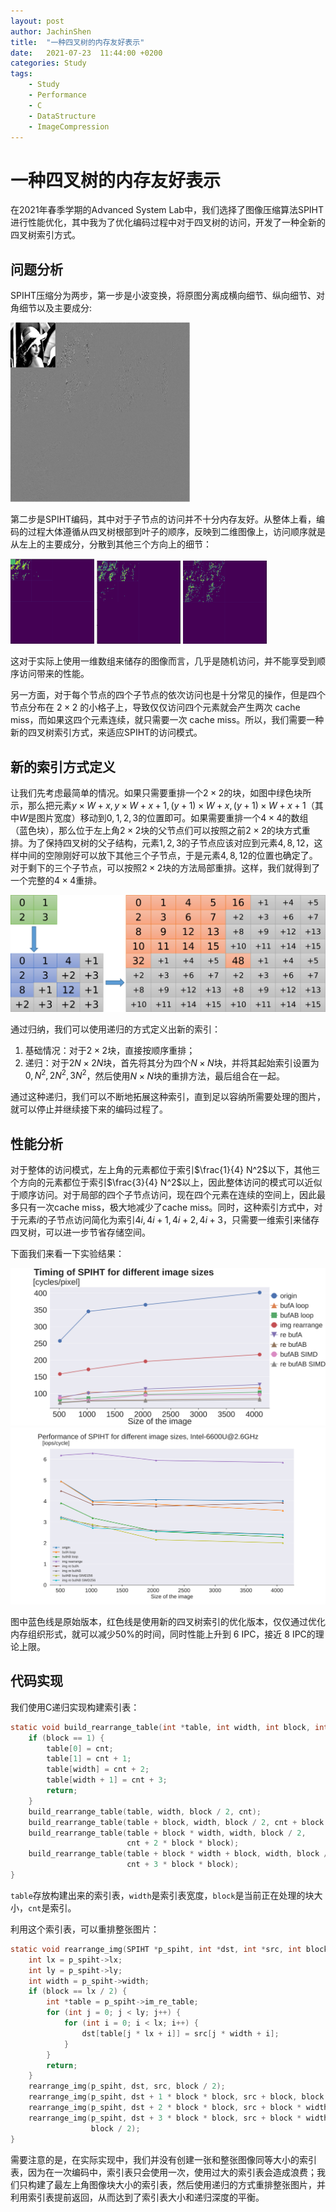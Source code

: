 ```yaml
---
layout: post
author: JachinShen
title:  "一种四叉树的内存友好表示"
date:   2021-07-23  11:44:00 +0200
categories: Study
tags: 
    - Study
    - Performance
    - C
    - DataStructure
    - ImageCompression
---
```


# 一种四叉树的内存友好表示

在2021年春季学期的Advanced System Lab中，我们选择了图像压缩算法SPIHT进行性能优化，其中我为了优化编码过程中对于四叉树的访问，开发了一种全新的四叉树索引方式。

## 问题分析

SPIHT压缩分为两步，第一步是小波变换，将原图分离成横向细节、纵向细节、对角细节以及主要成分:

<img src="image/一种四叉树的内存友好表示/image-20210723095117013.png" alt="image-20210723095117013" style="zoom: 33%;" />

第二步是SPIHT编码，其中对于子节点的访问并不十分内存友好。从整体上看，编码的过程大体遵循从四叉树根部到叶子的顺序，反映到二维图像上，访问顺序就是从左上的主要成分，分散到其他三个方向上的细节：

<img src="image/一种四叉树的内存友好表示/image-20210723095648090.png" alt="image-20210723095648090" style="zoom:33%;" /> <img src="image/一种四叉树的内存友好表示/image-20210723095706255.png" alt="image-20210723095706255" style="zoom:33%;" /> <img src="image/一种四叉树的内存友好表示/image-20210723095729331.png" alt="image-20210723095729331" style="zoom:33%;" />

这对于实际上使用一维数组来储存的图像而言，几乎是随机访问，并不能享受到顺序访问带来的性能。

另一方面，对于每个节点的四个子节点的依次访问也是十分常见的操作，但是四个节点分布在 $2 \times 2$ 的小格子上，导致仅仅访问四个元素就会产生两次 cache miss，而如果这四个元素连续，就只需要一次 cache miss。所以，我们需要一种新的四叉树索引方式，来适应SPIHT的访问模式。

## 新的索引方式定义

让我们先考虑最简单的情况。如果只需要重排一个$2 \times 2$的块，如图中绿色块所示，那么把元素$y\times W+x, y\times W+x+1, (y+1)\times W +x, (y+1)\times W+x+1$（其中$W$是图片宽度）移动到$0,1,2,3$的位置即可。如果需要重排一个$4 \times 4$的数组（蓝色块），那么位于左上角$2 \times 2$块的父节点们可以按照之前$2\times 2$的块方式重排。为了保持四叉树的父子结构，元素$1,2,3$的子节点应该对应到元素$4,8,12$，这样中间的空隙刚好可以放下其他三个子节点，于是元素$4,8,12$的位置也确定了。对于剩下的三个子节点，可以按照$2 \times 2$块的方法局部重排。这样，我们就得到了一个完整的$4 \times 4$重排。

![](image/一种四叉树的内存友好表示/inner_rearrange.svg)

通过归纳，我们可以使用递归的方式定义出新的索引：

1. 基础情况：对于$2 \times 2$块，直接按顺序重排；
2. 递归：对于$2N \times 2N$块，首先将其分为四个$N \times N$块，并将其起始索引设置为$0, N^2, 2N^2, 3N^2$，然后使用$N \times N$块的重排方法，最后组合在一起。

通过这种递归，我们可以不断地拓展这种索引，直到足以容纳所需要处理的图片，就可以停止并继续接下来的编码过程了。

## 性能分析

对于整体的访问模式，左上角的元素都位于索引$\frac{1}{4} N^2$以下，其他三个方向的元素都位于索引$\frac{3}{4} N^2$以上，因此整体访问的模式可以近似于顺序访问。对于局部的四个子节点访问，现在四个元素在连续的空间上，因此最多只有一次cache miss，极大地减少了cache miss。同时，这种索引方式中，对于元素$i$的子节点访问简化为索引$4i,4i+1,4i+2,4i+3$，只需要一维索引来储存四叉树，可以进一步节省存储空间。

下面我们来看一下实验结果：

<img src="image/一种四叉树的内存友好表示/spiht_cycles-1627032404986.svg"  />

<img src="image/一种四叉树的内存友好表示/spiht_perf.svg"  />

图中蓝色线是原始版本，红色线是使用新的四叉树索引的优化版本，仅仅通过优化内存组织形式，就可以减少50%的时间，同时性能上升到 6 IPC，接近 8 IPC的理论上限。

## 代码实现

我们使用C递归实现构建索引表：

```c
static void build_rearrange_table(int *table, int width, int block, int cnt) {
    if (block == 1) {
        table[0] = cnt;
        table[1] = cnt + 1;
        table[width] = cnt + 2;
        table[width + 1] = cnt + 3;
        return;
    }
    build_rearrange_table(table, width, block / 2, cnt);
    build_rearrange_table(table + block, width, block / 2, cnt + block * block);
    build_rearrange_table(table + block * width, width, block / 2,
                          cnt + 2 * block * block);
    build_rearrange_table(table + block * width + block, width, block / 2,
                          cnt + 3 * block * block);
}
```

`table`存放构建出来的索引表，`width`是索引表宽度，`block`是当前正在处理的块大小，`cnt`是索引。

利用这个索引表，可以重排整张图片：

```c
static void rearrange_img(SPIHT *p_spiht, int *dst, int *src, int block) {
    int lx = p_spiht->lx;
    int ly = p_spiht->ly;
    int width = p_spiht->width;
    if (block == lx / 2) {
        int *table = p_spiht->im_re_table;
        for (int j = 0; j < ly; j++) {
            for (int i = 0; i < lx; i++) {
                dst[table[j * lx + i]] = src[j * width + i];
            }
        }
        return;
    }
    rearrange_img(p_spiht, dst, src, block / 2);
    rearrange_img(p_spiht, dst + 1 * block * block, src + block, block / 2);
    rearrange_img(p_spiht, dst + 2 * block * block, src + block * width, block / 2);
    rearrange_img(p_spiht, dst + 3 * block * block, src + block * width + block,
                  block / 2);
}
```

需要注意的是，在实际实现中，我们并没有创建一张和整张图像同等大小的索引表，因为在一次编码中，索引表只会使用一次，使用过大的索引表会造成浪费；我们只构建了最左上角图像块大小的索引表，然后使用递归的方式重排整张图片，并利用索引表提前返回，从而达到了索引表大小和递归深度的平衡。
